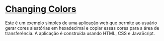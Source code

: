 # [Changing Colors](https://probstandre.github.io/gerador-paleta-cores/)
Este é um exemplo simples de uma aplicação web que permite ao usuário gerar cores aleatórias em hexadecimal e copiar essas cores para a área de transferência. A aplicação é construída usando HTML, CSS e JavaScript.
